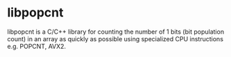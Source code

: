 libpopcnt
=========
libpopcnt is a C/C++ library for counting the number of 1 bits
(bit population count) in an array as quickly as possible using
specialized CPU instructions e.g. POPCNT, AVX2.
